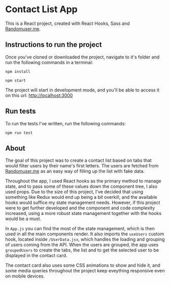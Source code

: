 # Contact List App

This is a React project, created with React Hooks, Sass and [Randomuser.me](https://randomuser.me/).

## Instructions to run the project

Once you've cloned or downloaded the project, navigate to it's folder and run the following commands in a terminal:
```
npm install

npm start
```

The project will start in development mode, and you'll be able to access it on this url: [http://localhost:3000](http://localhost:3000)

## Run tests

To run the tests I've written, run the following commands:
```
npm run test
```

## About

The goal of this project was to create a contact list based on tabs that would filter users by their name's first letters.
The users are fetched from [Randomuser.me](https://randomuser.me/) as an easy way of filling up the list with fake data.

Throughout the app, I used React hooks as the primary method to manage state, and to pass some of these values down the component tree, I also used props. 
Due to the size of this project, I've decided that using something like Redux would end up being a bit overkill, and the available hooks would suffice my state management needs. However, if this project were to get further developed and the component and code complexity increased, using a more robust state management together with the hooks would be a must.

In `App.js` you can find the most of the state management, which is then used in all the main components render. It also imports the `useUsers` custom hook, located inside `/UserData.jsx`, which handles the loading and grouping of users coming from the API.
When the users are grouped, the app uses `groupedUsers` to create the tabs, the list and to get the selected user to be displayed in the contact card.

The contact card also uses some CSS animations to show and hide it, and some media queries throughout the project keep eveything responsive even on mobile devices.
